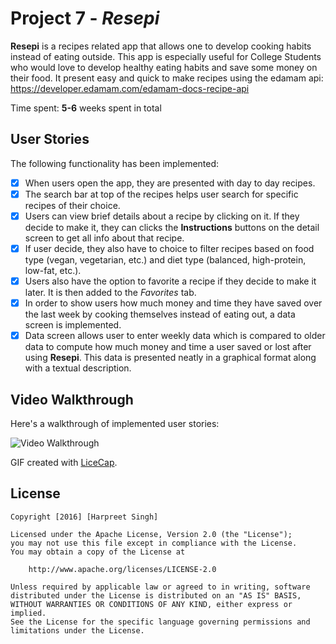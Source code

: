 # Project 7 - *Resepi*

**Resepi** is a recipes related app that allows one to develop cooking habits instead of eating outside. This app is especially useful for College Students who would love to develop healthy eating habits and save some money on their food. It present easy and quick to make recipes using the edamam api: https://developer.edamam.com/edamam-docs-recipe-api

Time spent: **5-6** weeks spent in total

## User Stories

The following functionality has been implemented:

- [x] When users open the app, they are presented with day to day recipes.
- [x] The search bar at top of the recipes helps user search for specific recipes of their choice.
- [x] Users can view brief details about a recipe by clicking on it. If they decide to make it, they can clicks the **Instructions** buttons on the detail screen to get all info about that recipe.
- [x] If user decide, they also have to choice to filter recipes based on food type (vegan, vegetarian, etc.) and diet type (balanced, high-protein, low-fat, etc.).
- [x] Users also have the option to favorite a recipe if they decide to make it later. It is then added to the *Favorites* tab.
- [x] In order to show users how much money and time they have saved over the last week by cooking themselves instead of eating out, a data screen is implemented.
- [x] Data screen allows user to enter weekly data which is compared to older data to compute how much money and time a user saved or lost after using **Resepi**. This data is presented neatly in a graphical format along with a textual description. 

## Video Walkthrough 

Here's a walkthrough of implemented user stories:

<img src='https://github.com/hshssingh4/Resepi/blob/master/RevisedResepi.gif' title='Video Walkthrough' width='' alt='Video Walkthrough' />

GIF created with [LiceCap](http://www.cockos.com/licecap/).

## License

    Copyright [2016] [Harpreet Singh]

    Licensed under the Apache License, Version 2.0 (the "License");
    you may not use this file except in compliance with the License.
    You may obtain a copy of the License at

        http://www.apache.org/licenses/LICENSE-2.0

    Unless required by applicable law or agreed to in writing, software
    distributed under the License is distributed on an "AS IS" BASIS,
    WITHOUT WARRANTIES OR CONDITIONS OF ANY KIND, either express or implied.
    See the License for the specific language governing permissions and
    limitations under the License.
